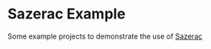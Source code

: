 # Sazerac Example

Some example projects to demonstrate the use of [Sazerac](http://github.com/mikec/sazerac)
